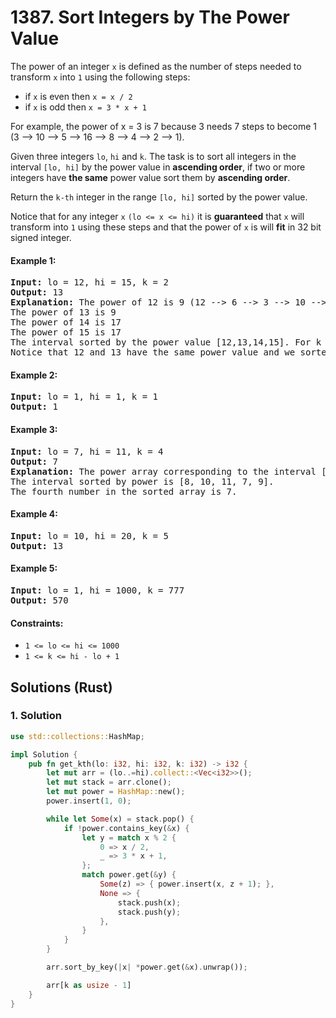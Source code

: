 # 1387. Sort Integers by The Power Value
The power of an integer ```x``` is defined as the number of steps needed to transform ```x``` into ```1``` using the following steps:
* if ```x``` is even then ```x = x / 2```
* if ```x``` is odd then ```x = 3 * x + 1```

For example, the power of x = 3 is 7 because 3 needs 7 steps to become 1 (3 --> 10 --> 5 --> 16 --> 8 --> 4 --> 2 --> 1).

Given three integers ```lo```, ```hi``` and ```k```. The task is to sort all integers in the interval ```[lo, hi]``` by the power value in **ascending order**, if two or more integers have **the same** power value sort them by **ascending order**.

Return the ```k-th``` integer in the range ```[lo, hi]``` sorted by the power value.

Notice that for any integer ```x``` ```(lo <= x <= hi)``` it is **guaranteed** that ```x``` will transform into ```1``` using these steps and that the power of ```x``` is will **fit** in 32 bit signed integer.

#### Example 1:
<pre>
<strong>Input:</strong> lo = 12, hi = 15, k = 2
<strong>Output:</strong> 13
<strong>Explanation:</strong> The power of 12 is 9 (12 --> 6 --> 3 --> 10 --> 5 --> 16 --> 8 --> 4 --> 2 --> 1)
The power of 13 is 9
The power of 14 is 17
The power of 15 is 17
The interval sorted by the power value [12,13,14,15]. For k = 2 answer is the second element which is 13.
Notice that 12 and 13 have the same power value and we sorted them in ascending order. Same for 14 and 15.
</pre>

#### Example 2:
<pre>
<strong>Input:</strong> lo = 1, hi = 1, k = 1
<strong>Output:</strong> 1
</pre>

#### Example 3:
<pre>
<strong>Input:</strong> lo = 7, hi = 11, k = 4
<strong>Output:</strong> 7
<strong>Explanation:</strong> The power array corresponding to the interval [7, 8, 9, 10, 11] is [16, 3, 19, 6, 14].
The interval sorted by power is [8, 10, 11, 7, 9].
The fourth number in the sorted array is 7.
</pre>

#### Example 4:
<pre>
<strong>Input:</strong> lo = 10, hi = 20, k = 5
<strong>Output:</strong> 13
</pre>

#### Example 5:
<pre>
<strong>Input:</strong> lo = 1, hi = 1000, k = 777
<strong>Output:</strong> 570
</pre>

#### Constraints:
* ```1 <= lo <= hi <= 1000```
* ```1 <= k <= hi - lo + 1```

## Solutions (Rust)

### 1. Solution
```Rust
use std::collections::HashMap;

impl Solution {
    pub fn get_kth(lo: i32, hi: i32, k: i32) -> i32 {
        let mut arr = (lo..=hi).collect::<Vec<i32>>();
        let mut stack = arr.clone();
        let mut power = HashMap::new();
        power.insert(1, 0);

        while let Some(x) = stack.pop() {
            if !power.contains_key(&x) {
                let y = match x % 2 {
                    0 => x / 2,
                    _ => 3 * x + 1,
                };
                match power.get(&y) {
                    Some(z) => { power.insert(x, z + 1); },
                    None => {
                        stack.push(x);
                        stack.push(y);
                    },
                }
            }
        }

        arr.sort_by_key(|x| *power.get(&x).unwrap());

        arr[k as usize - 1]
    }
}
```
